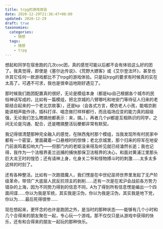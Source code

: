 ```yaml
---
title: trpg的游戏体验
date: 2020-12-29T21:36:47+08:00
updated: 2020-12-29
draft: true
taxonomies:
  categories:
    - 随想
  tags:
    - 随想
    - trpg
---
```


想起和同学在宿舍跑的几次coc团，真的感觉可能以后都不会有体验这么好的团了。我真觉得，即使是《塞尔达传说》、《荒野大嫖客》或《艾尔登法环》，甚至也许其它任何一款游戏都比不了trpg的游戏体验。只是玩trpg的要求有时候真的实在太高了，可遇不可求，我也是很幸运地刚好遇见了。

那时候我们跑团配置真的很好，无论是模组本身（都是kp自己根据各个城市的民俗神话写成的，比如有一篇模组，把北京城的八臂哪吒和地安门等待征人归来的老妪结合起来的一个老北京故事），还是kp（会各式方言，模仿老人小孩，能唱京剧能讲相声能作诗，插科打诨、唱念做打样样都行，而且临场应变的能力真的超级强，无论我们怎么瞎搞他都表示：来，搞。），再者几个pl都是互相熟识的同学，之间无论是沟通、配合，还是瞎搞整活玩梗都非常有默契。

我记得很清楚那种完全融入的感觉，在陕西鬼村那个模组，当我发现所有村民家中都有一个密室，里面藏着一口悬棺时的惊悚；老北京城里，那个归来的将军在地安门前哀鸣着扣响大门——但那门内的老妪没来得及听见就已经溘然长逝；我也记得，我作为一个法租界麦兰巡捕的捕快那保卫法租界的决心，和面对黄浦江里那头巨大龙王时的惶恐；还有请神上身，化身关二爷和怪物搏斗时的刺激……太多太多这样的时刻了。

还有各种整活。比如有一次跑猎魔人，我们愣是在中世纪巫师世界里发起了无产阶级革命，带领广大底层人民反抗领主的剥削……还有一次是在淞沪会战前各方势力错杂的上海，因为不同势力得到的信息不同，A为了得到所有信息愣是编出一个四面间谍……你以为我是军统，其实我是汪伪，你以为我是汪伪，其实我是地下党，你以为……最后死得很惨……

现在想起来，更怀念的也许是跑团之外，是当时的那种状态——能够有几个小时和几个合得来的朋友聚在一起，专心玩一个游戏。那不仅仅只是从游戏中获得的快乐，还有和合得来的朋友一起玩的那种快乐。